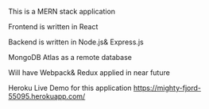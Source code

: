 This is a MERN stack application

Frontend is written in React

Backend is written in Node.js& Express.js

MongoDB Atlas as a remote database

Will have Webpack& Redux applied in near future

Heroku Live Demo for this application
https://mighty-fjord-55095.herokuapp.com/
